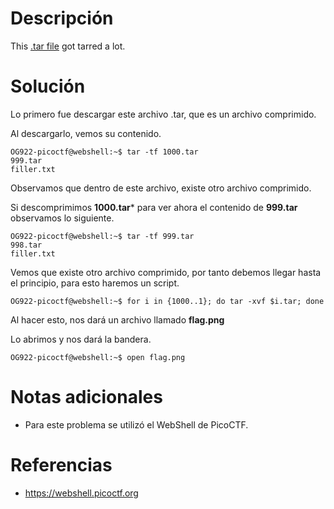 # **Descripción**

This [.tar file](https://jupiter.challenges.picoctf.org/static/52084b5ad360b25f9af83933114324e0/1000.tar) got tarred a lot.

# **Solución**

Lo primero fue descargar este archivo .tar, que es un archivo comprimido.

Al descargarlo, vemos su contenido.

```shell
OG922-picoctf@webshell:~$ tar -tf 1000.tar
999.tar
filler.txt
```

Observamos que dentro de este archivo, existe otro archivo comprimido.

Si descomprimimos **1000.tar*** para ver ahora el contenido de **999.tar** observamos lo siguiente.

```shell
OG922-picoctf@webshell:~$ tar -tf 999.tar
998.tar
filler.txt
```

Vemos que existe otro archivo comprimido, por tanto debemos llegar hasta el principio, para esto haremos un script.

```shell
OG922-picoctf@webshell:~$ for i in {1000..1}; do tar -xvf $i.tar; done
```

Al hacer esto, nos dará un archivo llamado **flag.png**

Lo abrimos y nos dará la bandera.

```shell
OG922-picoctf@webshell:~$ open flag.png
```
# **Notas adicionales**

- Para este problema se utilizó el WebShell de PicoCTF.
# **Referencias**

- https://webshell.picoctf.org